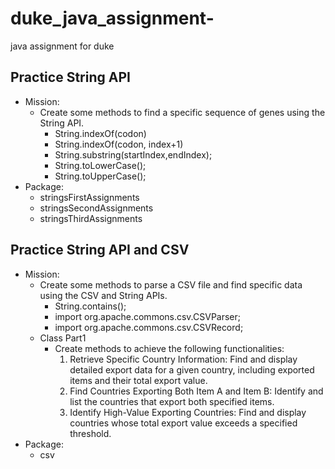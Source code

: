 # duke_java_assignment-
java assignment for duke
## Practice String API
- Mission:
  - Create some methods to find a specific sequence of genes using the String API.
    - String.indexOf(codon)
    - String.indexOf(codon, index+1)
    - String.substring(startIndex,endIndex);
    - String.toLowerCase();
    - String.toUpperCase();
- Package:
    - stringsFirstAssignments
    - stringsSecondAssignments
    - stringsThirdAssignments

## Practice String API and CSV
- Mission:
    - Create some methods to parse a CSV file and find specific data using the CSV and String APIs.
        - String.contains();
        - import org.apache.commons.csv.CSVParser;
        - import org.apache.commons.csv.CSVRecord;
    - Class Part1
      - Create methods to achieve the following functionalities:
        1. Retrieve Specific Country Information: Find and display detailed export data for a given country, including exported items and their total export value.
        2. Find Countries Exporting Both Item A and Item B: Identify and list the countries that export both specified items.
        3. Identify High-Value Exporting Countries: Find and display countries whose total export value exceeds a specified threshold.
- Package:
    - csv

